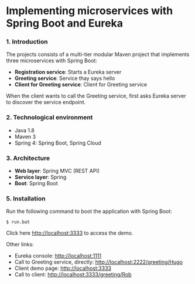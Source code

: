 # Implementing microservices with Spring Boot and Eureka

### 1. Introduction
The projects consists of a multi-tier modular Maven project that implements three microservices with Spring Boot:
- **Registration service**: Starts a Eureka server
- **Greeting service**: Service thay says hello
- **Client for Greeting service**: Client for Greeting service

When the client wants to call the Greeting service, first asks Eureka server to discover the service endpoint.

### 2. Technological environment
- Java 1.8
- Maven 3
- Spring 4:  Spring Boot, Spring Cloud

### 3. Architecture

- **Web layer**: Spring MVC (REST API)
- **Service layer**: Spring
- **Boot**: Spring Boot

### 5. Installation

Run the following command to boot the application with Spring Boot:

	$ run.bat

Click here [http://localhost:3333](http://localhost:3333) to access the demo.

Other links:

* Eureka console: [http://localhost:1111](http://localhost:1111)
* Call to Greeting service, directly: [http://localhost:2222/greeting/Hugo](http://localhost:2222/greeting/Hugo)
* Client demo page: [http://localhost:3333](http://localhost:3333)
* Call to client: [http://localhost:3333/greeting/Rob](http://localhost:3333/greeting/Rob)